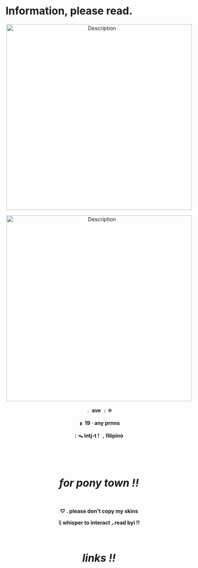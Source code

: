 # Information, please read.
<p align="center">
    <img src="https://i.postimg.cc/wTXr9n0G/67dgnu-fliter-x-rays-channel-all-mode-normal.png" alt="Description" width="500">
</p>
<p align="center">
    <img src="https://i.postimg.cc/hPHtvTCf/Untitled283-20250529191710-fliter-x-rays-channel-all-mode-normal.png" alt="Description" width="500">
</p>
<p align="center"><strong>﹒    ave  ﹕☆</strong></p>
<p align="center"><strong>﹟    19  ·  any prnns</strong></p>
<p align="center"><strong>:   ᯓ intj-t !  ﹐filipino</strong></p>

&nbsp;

&nbsp;

<h1 align="center"><strong><em>for pony town !!</em></strong></h1>

&nbsp;

<p align="center"><strong>♡   .     please don't copy my skins</strong></p>
<p align="center"><strong>ᛝ     whisper to interact      ◞      read byi   !!</strong></p>

&nbsp;

<h1 align="center"><strong><em>links !!</em></strong></h1>
